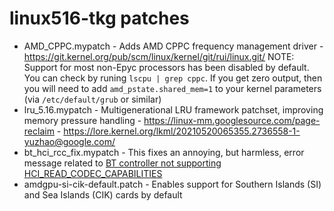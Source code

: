 # linux516-tkg patches

- AMD_CPPC.mypatch - Adds AMD CPPC frequency management driver - https://git.kernel.org/pub/scm/linux/kernel/git/rui/linux.git/ NOTE: Support for most non-Epyc processors has been disabled by default. You can check by runing `lscpu | grep cppc`. If you get zero output, then you will need to add `amd_pstate.shared_mem=1` to your kernel parameters (via `/etc/default/grub` or similar)
- lru_5.16.mypatch - Multigenerational LRU framework patchset, improving memory pressure handling - https://linux-mm.googlesource.com/page-reclaim - https://lore.kernel.org/lkml/20210520065355.2736558-1-yuzhao@google.com/
- bt_hci_rcc_fix.mypatch - This fixes an annoying, but harmless, error message related to [BT controller not supporting HCI_READ_CODEC_CAPABILITIES](https://lore.kernel.org/all/DM8PR11MB55735DD3A1EA9132E1A71733F5499@DM8PR11MB5573.namprd11.prod.outlook.com/)
- amdgpu-si-cik-default.patch - Enables support for Southern Islands (SI) and Sea Islands (CIK) cards by default
